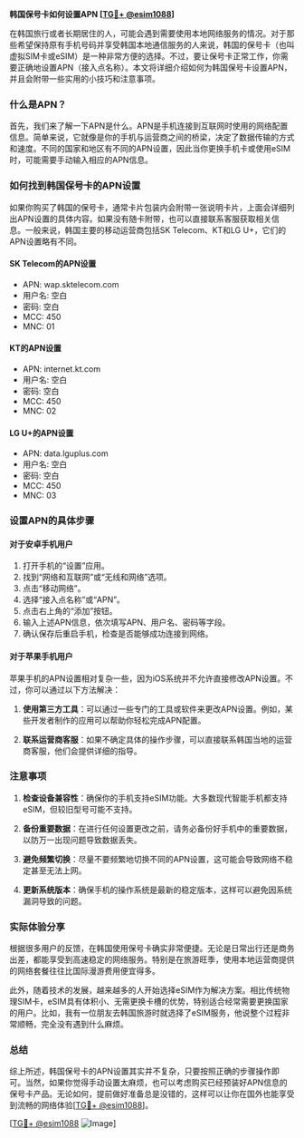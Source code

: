 **韩国保号卡如何设置APN [[TG💪+ @esim1088](https://t.me/s/esim1088)]**

在韩国旅行或者长期居住的人，可能会遇到需要使用本地网络服务的情况。对于那些希望保持原有手机号码并享受韩国本地通信服务的人来说，韩国的保号卡（也叫虚拟SIM卡或eSIM）是一种非常方便的选择。不过，要让保号卡正常工作，你需要正确地设置APN（接入点名称）。本文将详细介绍如何为韩国保号卡设置APN，并且会附带一些实用的小技巧和注意事项。

### 什么是APN？

首先，我们来了解一下APN是什么。APN是手机连接到互联网时使用的网络配置信息。简单来说，它就像是你的手机与运营商之间的桥梁，决定了数据传输的方式和速度。不同的国家和地区有不同的APN设置，因此当你更换手机卡或使用eSIM时，可能需要手动输入相应的APN信息。

### 如何找到韩国保号卡的APN设置

如果你购买了韩国的保号卡，通常卡片包装内会附带一张说明卡片，上面会详细列出APN设置的具体内容。如果没有随卡附带，也可以直接联系客服获取相关信息。一般来说，韩国主要的移动运营商包括SK Telecom、KT和LG U+，它们的APN设置略有不同。

#### SK Telecom的APN设置
- APN: wap.sktelecom.com
- 用户名: 空白
- 密码: 空白
- MCC: 450
- MNC: 01

#### KT的APN设置
- APN: internet.kt.com
- 用户名: 空白
- 密码: 空白
- MCC: 450
- MNC: 02

#### LG U+的APN设置
- APN: data.lguplus.com
- 用户名: 空白
- 密码: 空白
- MCC: 450
- MNC: 03

### 设置APN的具体步骤

#### 对于安卓手机用户

1. 打开手机的“设置”应用。
2. 找到“网络和互联网”或“无线和网络”选项。
3. 点击“移动网络”。
4. 选择“接入点名称”或“APN”。
5. 点击右上角的“添加”按钮。
6. 输入上述APN信息，依次填写APN、用户名、密码等字段。
7. 确认保存后重启手机，检查是否能够成功连接到网络。

#### 对于苹果手机用户

苹果手机的APN设置相对复杂一些，因为iOS系统并不允许直接修改APN设置。不过，你可以通过以下方法解决：

1. **使用第三方工具**：可以通过一些专门的工具或软件来更改APN设置。例如，某些开发者制作的应用可以帮助你轻松完成APN配置。
   
2. **联系运营商客服**：如果不确定具体的操作步骤，可以直接联系韩国当地的运营商客服，他们会提供详细的指导。

### 注意事项

1. **检查设备兼容性**：确保你的手机支持eSIM功能。大多数现代智能手机都支持eSIM，但较旧型号可能不支持。
   
2. **备份重要数据**：在进行任何设置更改之前，请务必备份好手机中的重要数据，以防万一出现问题导致数据丢失。

3. **避免频繁切换**：尽量不要频繁地切换不同的APN设置，这可能会导致网络不稳定甚至无法上网。

4. **更新系统版本**：确保手机的操作系统是最新的稳定版本，这样可以避免因系统漏洞导致的问题。

### 实际体验分享

根据很多用户的反馈，在韩国使用保号卡确实非常便捷。无论是日常出行还是商务出差，都能享受到高速稳定的网络服务。特别是在旅游旺季，使用本地运营商提供的网络套餐往往比国际漫游费用便宜得多。

此外，随着技术的发展，越来越多的人开始选择eSIM作为解决方案。相比传统物理SIM卡，eSIM具有体积小、无需更换卡槽的优势，特别适合经常需要更换国家的用户。比如，我有一位朋友去韩国旅游时就选择了eSIM服务，他说整个过程非常顺畅，完全没有遇到什么麻烦。

### 总结

综上所述，韩国保号卡的APN设置其实并不复杂，只要按照正确的步骤操作即可。当然，如果你觉得手动设置太麻烦，也可以考虑购买已经预装好APN信息的保号卡产品。无论如何，提前做好准备总是没错的，这样可以让你在国外也能享受到流畅的网络体验[[TG💪+ @esim1088](https://t.me/s/esim1088)]。

[[TG💪+ @esim1088](https://t.me/s/esim1088) ![Image](https://i.postimg.cc/4NQfJmqS/Snipaste-2025-05-13-00-14-12.png)]